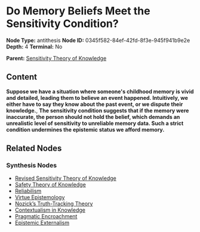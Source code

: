 # Do Memory Beliefs Meet the Sensitivity Condition?

**Node Type:** antithesis
**Node ID:** 0345f582-84ef-42fd-8f3e-945f941b9e2e
**Depth:** 4
**Terminal:** No

**Parent:** [Sensitivity Theory of Knowledge](sensitivity-theory-of-knowledge-synthesis-8d81417a-affd-4466-b0d9-ffe878bef2b1.md)

## Content

**Suppose we have a situation where someone's childhood memory is vivid and detailed, leading them to believe an event happened. Intuitively, we either have to say they know about the past event, or we dispute their knowledge.**, **The sensitivity condition suggests that if the memory were inaccurate, the person should not hold the belief, which demands an unrealistic level of sensitivity to unreliable memory data. Such a strict condition undermines the epistemic status we afford memory.**

## Related Nodes

### Synthesis Nodes

- [Revised Sensitivity Theory of Knowledge](revised-sensitivity-theory-of-knowledge-synthesis-c16d1666-a042-4503-b96a-a38ed52dec6e.md)
- [Safety Theory of Knowledge](safety-theory-of-knowledge-synthesis-1b2109aa-35d6-4d72-8672-4d7774823a39.md)
- [Reliabilism](reliabilism-synthesis-f541f0e7-42c3-4dd4-aadc-a71cdbbfc9e4.md)
- [Virtue Epistemology](virtue-epistemology-synthesis-7af4b60c-6917-471e-895f-5b81bc1863e7.md)
- [Nozick’s Truth-Tracking Theory](nozicks-truth-tracking-theory-synthesis-14243218-cc63-44d6-a357-aab30bf4942d.md)
- [Contextualism in Knowledge](contextualism-in-knowledge-synthesis-b8aeb5bb-7bb5-4b17-9bdb-edfe146a3512.md)
- [Pragmatic Encroachment](pragmatic-encroachment-synthesis-6e961a65-1071-45f7-811d-22287310c86c.md)
- [Epistemic Externalism](epistemic-externalism-synthesis-6f4ce757-fa00-4287-9458-54f35f20c112.md)
